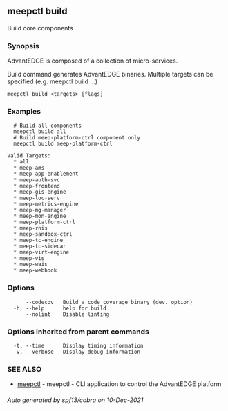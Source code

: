## meepctl build

Build core components

### Synopsis

AdvantEDGE is composed of a collection of micro-services.

Build command generates AdvantEDGE binaries.
Multiple targets can be specified (e.g. meepctl build <target1> <target2>...)

```
meepctl build <targets> [flags]
```

### Examples

```
  # Build all components
  meepctl build all
  # Build meep-platform-ctrl component only
  meepctl build meep-platform-ctrl

Valid Targets:
  * all
  * meep-ams
  * meep-app-enablement
  * meep-auth-svc
  * meep-frontend
  * meep-gis-engine
  * meep-loc-serv
  * meep-metrics-engine
  * meep-mg-manager
  * meep-mon-engine
  * meep-platform-ctrl
  * meep-rnis
  * meep-sandbox-ctrl
  * meep-tc-engine
  * meep-tc-sidecar
  * meep-virt-engine
  * meep-vis
  * meep-wais
  * meep-webhook
```

### Options

```
      --codecov   Build a code coverage binary (dev. option)
  -h, --help      help for build
      --nolint    Disable linting
```

### Options inherited from parent commands

```
  -t, --time      Display timing information
  -v, --verbose   Display debug information
```

### SEE ALSO

* [meepctl](meepctl.md)	 - meepctl - CLI application to control the AdvantEDGE platform

###### Auto generated by spf13/cobra on 10-Dec-2021
